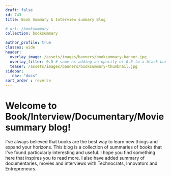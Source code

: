 ```yaml
---
draft: false
id: 743    
title: Book Summary & Interview summary Blog

# url: /booksummary
collection: booksummary

author_profile: true
classes: wide
header:
  overlay_image: /assets/images/banners/booksummary-banner.jpg
  overlay_filter: 0.5 # same as adding an opacity of 0.5 to a black background
  teaser: /assets/images/banners/booksummary-thumbnail.jpg
sidebar:
   nav: "docs"
sort_order : reverse   
---
```


# Welcome to Book/Interview/Documentary/Movie summary blog! 

I've always believed that books are the best way to learn new things and expand your horizons. This blog is a collection of summaries of books that I've found particularly interesting and useful. I hope you find something here that inspires you to read more. I also have added summary of documentaries, movies and interviews with Technocrats, Innovators and Entrepreneurs.



